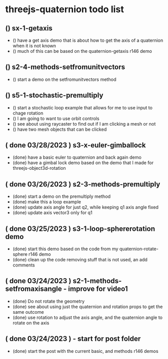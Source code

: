 # threejs-quaternion todo list

## () sx-1-getaxis
* () have a get axis demo that is about how to get the axis of a quaternion when it is not known
* () much of this can be based on the quaternion-getaxis r146 demo

## () s2-4-methods-setfromunitvectors
* () start a demo on the setfromunitvectors method

## () s5-1-stochastic-premultiply
* () start a stochastic loop example that allows for me to use input to chage rotation
* () I am going to want to use orbit controls
* () see about using raycaster to find out if I am clicking a mesh or not
* () have two mesh objects that can be clicked

## ( done 03/28/2023 ) s3-x-euler-gimballock
* (done) have a basic euler to quaternion and back again demo
* (done) have a gimbal lock demo based on the demo that I made for threejs-object3d-rotation

## ( done 03/26/2023 ) s2-3-methods-premultiply
* (done) start a demo on the premultiply method
* (done) make this a loop example
* (done) update axis angle for just q2, while keeping q1 axis angle fixed 
* (done) update axis vector3 only for q1

## ( done 03/25/2023 ) s3-1-loop-sphererotation demo
* (done) start this demo based on the code from my quaternion-rotate-sphere r146 demo
* (done) clean up the code removing stuff that is not used, an add comments

## ( done 03/24/2023 ) s2-1-methods-setfromaxisangle - improve for video1
* (done) Do not rotate the geometry
* (done) see about using just the quaternion and rotation props to get the same outcome
* (done) use rotation to adjust the axis angle, and the quaternion angle to rotate on the axis

## ( done 03/24/2023 ) - start for post folder
* (done) start the post with the current basic, and methods r146 demos